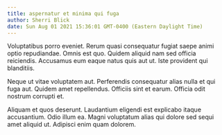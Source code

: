 ```yaml
---
title: aspernatur et minima qui fuga
author: Sherri Blick
date: Sun Aug 01 2021 15:36:01 GMT-0400 (Eastern Daylight Time)
---
```

Voluptatibus porro eveniet. Rerum quasi consequatur fugiat saepe animi optio repudiandae. Omnis est quo. Quidem aliquid nam sed officia reiciendis. Accusamus eum eaque natus quis aut ut. Iste provident qui blanditiis.

 Neque ut vitae voluptatem aut. Perferendis consequatur alias nulla et qui fuga aut. Quidem amet repellendus. Officiis sint et earum. Officia odit nostrum corrupti et.

 Aliquam et quos deserunt. Laudantium eligendi est explicabo itaque accusantium. Odio illum ea. Magni voluptatum alias qui dolore sed sequi amet aliquid ut. Adipisci enim quam dolorem.
